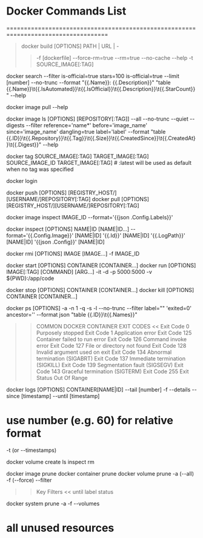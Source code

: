 # Docker Commands List
===================================================================================

> docker build [OPTIONS] PATH | URL | -
> 
>>   -f [dockerfile]
>>   --force-rm=true
>>   --rm=true
>>   --no-cache
>>   --help
>>   -t SOURCE_IMAGE[:TAG]

docker search 
  --filter is-official=true 
            stars=100
            is-official=true
  --limit [number]
  --no-trunc
  --format "{{.Name}}: {{.Description}}"
            "table {{.Name}}\t{{.IsAutomated}}\t{{.IsOfficial}}\t{{.Description}}\t{{.StarCount}}"
  --help

docker image pull
  --help

docker image ls [OPTIONS] [REPOSITORY[:TAG]]
  --all
  --no-trunc
  --quiet
  --digests
  --filter reference='name*'
            before='image_name'
            since='image_name'
            dangling=true
            label='label'
  --format "table {{.ID}}\t{{.Repository}}\t{{.Tag}}\t{{.Size}}\t{{.CreatedSince}}\t{{.CreatedAt}}\t{{.Digest}}"
  --help

docker tag SOURCE_IMAGE[:TAG] TARGET_IMAGE[:TAG]
          SOURCE_IMAGE_ID TARGET_IMAGE[:TAG]
          # :latest will be used as default when no tag was specified

docker login

docker push [OPTIONS] [REGISTRY_HOST/][USERNAME/]REPOSITORY[:TAG]
docker pull [OPTIONS] [REGISTRY_HOST/][USERNAME/]REPOSITORY[:TAG]

docker image inspect IMAGE_ID
  --format='{{json .Config.Labels}}'

docker inspect [OPTIONS] NAME|ID [NAME|ID...]
  --format='{{.Config.Image}}' [NAME|ID]
            '{{.Id}}' [NAME|ID]
            '{{.LogPath}}' [NAME|ID]
            '{{json .Config}}' [NAME|ID]

docker rmi [OPTIONS] IMAGE [IMAGE...]
  -f IMAGE_ID

docker start [OPTIONS] CONTAINER [CONTAINER...]
docker run [OPTIONS] IMAGE[:TAG] [COMMAND] [ARG...]
  -it -d -p 5000:5000 -v ${PWD}:/app/code

docker stop [OPTIONS] CONTAINER [CONTAINER...]
docker kill [OPTIONS] CONTAINER [CONTAINER...]

docker ps [OPTIONS]
  -a
  -n 1
  -q
  -s
  -l
  --no-trunc
  --filter label=""
            'exited=0'
            ancestor=''
  --format json
            "table {{.ID}}\t{{.Names}}"
    
>> COMMON DOCKER CONTAINER EXIT CODES <<
Exit Code 0	    Purposely stopped
Exit Code 1	    Application error
Exit Code 125	Container failed to run error
Exit Code 126	Command invoke error
Exit Code 127	File or directory not found
Exit Code 128	Invalid argument used on exit
Exit Code 134	Abnormal termination (SIGABRT)
Exit Code 137	Immediate termination (SIGKILL)
Exit Code 139	Segmentation fault (SIGSEGV)
Exit Code 143	Graceful termination (SIGTERM)
Exit Code 255	Exit Status Out Of Range

docker logs [OPTIONS] CONTAINER[NAME|ID]
  --tail [number]
  -f
  --details
  --since [timestamp]
  --until [timestamp]
  # use number (e.g. 60) for relative format
  -t (or --timestamps)

docker volume create
  ls
  inspect
  rm

docker image prune
docker container prune
docker volume prune
  -a (--all)
  -f (--force)
  --filter

>> Key Filters <<
until
label
status

docker system prune -a -f --volumes 
# all unused resources
